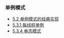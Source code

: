 ### 单例模式

- [5.2 单例模式的经典实现](classic_implementation)
- [5.3.1 每线程单例](per_thread_singleton)
- [5.3.4 单态模式](monostate)
